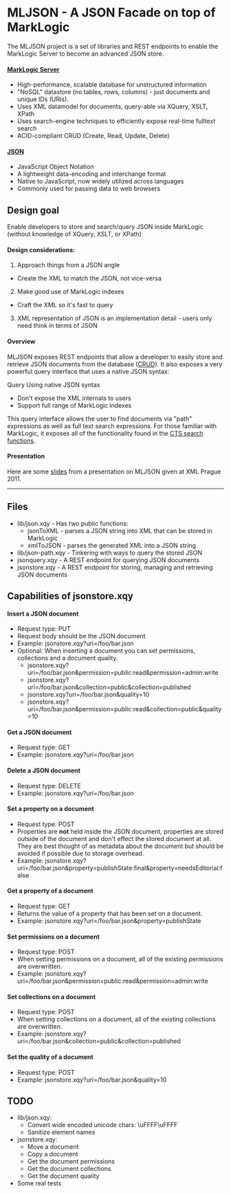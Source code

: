 # MLJSON - A JSON Facade on top of MarkLogic

The MLJSON project is a set of libraries and REST endpoints to enable the MarkLogic Server to become an advanced JSON store.

#### [MarkLogic Server]
 - High-performance, scalable database for unstructured information
 - "NoSQL" datastore (no tables, rows, columns) - just documents and unique IDs (URIs).
 - Uses XML datamodel for documents, query-able via XQuery, XSLT, XPath
 - Uses search-engine techniques to efficiently expose real-time fulltext search 
 - ACID-compliant CRUD (Create, Read, Update, Delete)

#### [JSON]
  - JavaScript Object Notation
  - A lightweight data-encoding and interchange format
  - Native to JavaScript, now widely utilized across languages
  - Commonly used for passing data to web browsers

## Design goal
Enable developers to store and search/query JSON inside MarkLogic (without knowledge of XQuery, XSLT, or XPath)

#### Design considerations: 
1. Approach things from a JSON angle
- Create the XML to match the JSON, not vice-versa 
2. Make good use of MarkLogic indexes
- Craft the XML so it's fast to query
3. XML representation of JSON is an implementation detail - users only need think in terms of JSON

#### Overview
MLJSON exposes REST endpoints that allow a developer to
easily store and retrieve JSON documents from the database ([CRUD]).  It also
exposes a very powerful query interface that uses a native JSON syntax:

Query Using native JSON syntax 
- Don't expose the XML internals to users 
- Support full range of MarkLogic indexes

This query interface allows the user to find documents via "path" expressions as
well as full text search expressions.  For those familiar with MarkLogic, it
exposes all of the functionality found in the [CTS search functions].

#### Presentation
Here are some [slides] from a presentation on MLJSON given at XML Prague 2011.

___

## Files
 - lib/json.xqy - Has two public functions:
   - jsonToXML - parses a JSON string into XML that can be stored in MarkLogic
   - xmlToJSON - parses the generated XML into a JSON string
 - lib/json-path.xqy - Tinkering with ways to query the stored JSON
 - jsonquery.xqy - A REST endpoint for querying JSON documents
 - jsonstore.xqy - A REST endpoint for storing, managing and retrieving JSON documents

## Capabilities of jsonstore.xqy
#### Insert a JSON document
 - Request type: PUT
 - Request body should be the JSON document
 - Example: jsonstore.xqy?uri=/foo/bar.json
 - Optional: When inserting a document you can set permissions, collections and a document quality.
   - jsonstore.xqy?uri=/foo/bar.json&permission=public:read&permission=admin:write
   - jsonstore.xqy?uri=/foo/bar.json&collection=public&collection=published
   - jsonstore.xqy?uri=/foo/bar.json&quality=10
   - jsonstore.xqy?uri=/foo/bar.json&permission=public:read&collection=public&quality=10

#### Get a JSON document
 - Request type: GET
 - Example: jsonstore.xqy?uri=/foo/bar.json

#### Delete a JSON document
 - Request type: DELETE
 - Example: jsonstore.xqy?uri=/foo/bar.json

#### Set a property on a document
 - Request type: POST
 - Properties are **not** held inside the JSON document, properties are stored outside of the document and don't effect the stored document at all.  They are best thought of as metadata about the document but should be avoided if possible due to storage overhead.
 - Example: jsonstore.xqy?uri=/foo/bar.json&property=publishState:final&property=needsEditorial:false

#### Get a property of a document
 - Request type: GET
 - Returns the value of a property that has been set on a document.
 - Example: jsonstore.xqy?uri=/foo/bar.json&property=publishState

#### Set permissions on a document
 - Request type: POST
 - When setting permissions on a document, all of the existing permissions are overwritten.
 - Example: jsonstore.xqy?uri=/foo/bar.json&permission=public:read&permission=admin:write

#### Set collections on a document
 - Request type: POST
 - When setting collections on a document, all of the existing collections are overwritten.
 - Example: jsonstore.xqy?uri=/foo/bar.json&collection=public&collection=published

#### Set the quality of a document
 - Request type: POST
 - Example: jsonstore.xqy?uri=/foo/bar.json&quality=10

## TODO
 - lib/json.xqy:
   - Convert wide encoded unicode chars: \uFFFF\uFFFF
   - Sanitize element names
 - jsonstore.xqy:
   - Move a document
   - Copy a document
   - Get the document permissions
   - Get the document collections
   - Get the document quality
 - Some real tests

  [MarkLogic]: http://developer.marklogic.com
  [MarkLogic Server]: http://developer.marklogic.com
  [CRUD]: http://en.wikipedia.org/wiki/Create,_read,_update_and_delete
  [CTS search functions]: http://developer.marklogic.com/pubs/4.2/apidocs/cts-query.html
  [JSON]: http://json.org
  [slides]: http://www.xmlprague.cz/2011/presentations/jason-hunter-mljson.pdf
